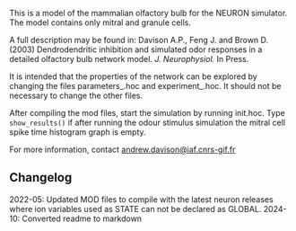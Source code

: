 This is a model of the mammalian olfactory bulb for the
NEURON simulator. The model contains only mitral and
granule cells.

A full description may be found in: 
Davison A.P., Feng J. and Brown D. (2003) Dendrodendritic
inhibition and simulated odor responses in a detailed
olfactory bulb network model. *J. Neurophysiol.* In Press.

It is intended that the properties of the network can be
explored by changing the files parameters_<xxx>.hoc and
experiment_<xxx>.hoc. It should not be necessary to change
the other files.

After compiling the mod files, start the simulation by 
running init.hoc. Type ```show_results()``` if after running the 
odour stimulus simulation the mitral cell spike time 
histogram graph is empty.

For more information, contact andrew.davison@iaf.cnrs-gif.fr

Changelog
---------
2022-05: Updated MOD files to compile with the latest neuron releases where
         ion variables used as STATE can not be declared as GLOBAL.
2024-10: Converted readme to markdown
